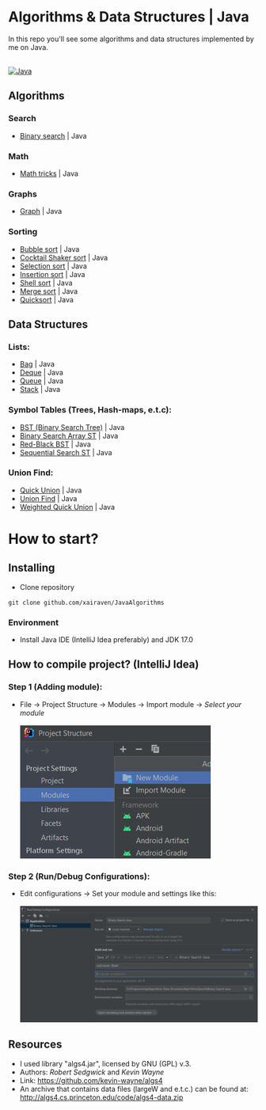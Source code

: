 # Algorithms & Data Structures | Java
In this repo you'll see some algorithms and data structures implemented by me on Java.<br><br>

[![Java](https://img.shields.io/badge/Java-E87000?style=for-the-badge&logo=coffeescript&logoColor=white)](#)

## Algorithms
### Search
- [Binary search](./src/ua/xairaven/main/Search/BinarySearch.java) | Java
### Math
- [Math tricks](./src/ua/xairaven/main/Maths/) | Java
### Graphs
- [Graph](./src/ua/xairaven/main/Graphs/) | Java
### Sorting
- [Bubble sort](./src/ua/xairaven/main/Sorting/BubbleSort.java) | Java
- [Cocktail Shaker sort](./src/ua/xairaven/main/Sorting/CocktailShakerSort.java) | Java
- [Selection sort](./src/ua/xairaven/main/Sorting/SelectionSort.java) | Java
- [Insertion sort](./src/ua/xairaven/main/Sorting/SelectionSort.java) | Java
- [Shell sort](./src/ua/xairaven/main/Sorting/ShellSort.java) | Java
- [Merge sort](./src/ua/xairaven/main/Sorting/MergeSort.java) | Java
- [Quicksort](./src/ua/xairaven/main/Sorting/Quicksort.java) | Java

## Data Structures
### Lists:
- [Bag](./src/ua/xairaven/main/DataStructures/Bags/Bag.java) | Java
- [Deque](./src/ua/xairaven/main/DataStructures/Queues/Deque.java) | Java
- [Queue](./src/ua/xairaven/main/DataStructures/Queues/Queue.java) | Java
- [Stack](./src/ua/xairaven/main/DataStructures/Stacks/Stack.java) | Java
### Symbol Tables (Trees, Hash-maps, e.t.c):
- [BST (Binary Search Tree)](./src/ua/xairaven/main/DataStructures/SymbolTables/BinarySearchST.java) | Java
- [Binary Search Array ST](./src/ua/xairaven/main/DataStructures/SymbolTables/BST.java) | Java
- [Red-Black BST](./src/ua/xairaven/main/DataStructures/SymbolTables/RedBlackBST.java) | Java
- [Sequential Search ST](./src/ua/xairaven/main/DataStructures/SymbolTables/SequentialSearchST.java) | Java
### Union Find:
- [Quick Union](./src/ua/xairaven/main/DataStructures/UnionFind/QuickUnion.java) | Java
- [Union Find](./src/ua/xairaven/main/DataStructures/UnionFind/UnionFind.java) | Java
- [Weighted Quick Union](./src/ua/xairaven/main/DataStructures/UnionFind/WeightedQuickUnion.java) | Java

# How to start?
## Installing
- Clone repository
```
git clone github.com/xairaven/JavaAlgorithms
```
### Environment
  - Install Java IDE (IntelliJ Idea preferably) and JDK 17.0
## How to compile project? (IntelliJ Idea)
### Step 1 (Adding module):
- File -> Project Structure -> Modules -> Import module -> *Select your module*<br><br>
  <img src = "res/step1.png"></img>
### Step 2 (Run/Debug Configurations):
- Edit configurations -> Set your module and settings like this:<br><br>
  <img src = "res/step2.png"></img>

## Resources
- I used library "algs4.jar", licensed by GNU (GPL) v.3.<br>
- Authors: *Robert Sedgwick* and *Kevin Wayne*<br>
- Link: https://github.com/kevin-wayne/algs4
- An archive that contains data files (largeW and e.t.c.) can be found at: http://algs4.cs.princeton.edu/code/algs4-data.zip
